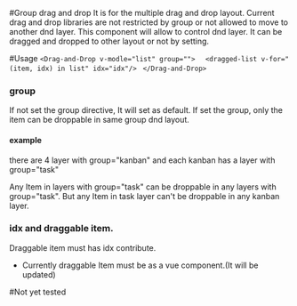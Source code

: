 #Group drag and drop
It is for the multiple drag and drop layout.
Current drag and drop libraries are not restricted by group or not allowed to move to another dnd layer.
This component will allow to control dnd layer. It can be dragged and dropped to other layout or not by setting.

#Usage
`<Drag-and-Drop v-modle="list" group="">`
`   <dragged-list v-for="(item, idx) in list" idx="idx"/>  `
`</Drag-and-Drop>`

### group
If not set the group directive, It will set as default.
If set the group, only the item can be droppable in same group dnd layout.
#### example
there are 4 layer with group="kanban" and each kanban has a layer with group="task"

Any Item in layers with group="task" can be droppable in any layers with group="task".
But any Item in task layer can't be droppable in any kanban layer.


### idx and draggable item.
Draggable item must has idx contribute.
* Currently draggable Item must be as a vue component.(It will be updated)

#Not yet tested



